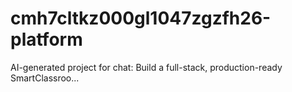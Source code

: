 # cmh7cltkz000gl1047zgzfh26-platform
AI-generated project for chat: Build a full-stack, production-ready SmartClassroo...
